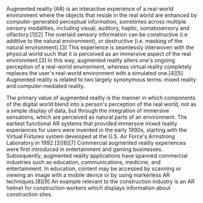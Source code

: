 Augmented reality (AR) is an interactive experience of a real-world environment where the objects that reside in the real world are enhanced by computer-generated perceptual information, sometimes across multiple sensory modalities, including visual, auditory, haptic, somatosensory and olfactory.[1][2] The overlaid sensory information can be constructive (i.e. additive to the natural environment), or destructive (i.e. masking of the natural environment).[3] This experience is seamlessly interwoven with the physical world such that it is perceived as an immersive aspect of the real environment.[3] In this way, augmented reality alters one's ongoing perception of a real-world environment, whereas virtual reality completely replaces the user's real-world environment with a simulated one.[4][5] Augmented reality is related to two largely synonymous terms: mixed reality and computer-mediated reality.

The primary value of augmented reality is the manner in which components of the digital world blend into a person's perception of the real world, not as a simple display of data, but through the integration of immersive sensations, which are perceived as natural parts of an environment. The earliest functional AR systems that provided immersive mixed reality experiences for users were invented in the early 1990s, starting with the Virtual Fixtures system developed at the U.S. Air Force's Armstrong Laboratory in 1992.[3][6][7] Commercial augmented reality experiences were first introduced in entertainment and gaming businesses. Subsequently, augmented reality applications have spanned commercial industries such as education, communications, medicine, and entertainment. In education, content may be accessed by scanning or viewing an image with a mobile device or by using markerless AR techniques.[8][9] An example relevant to the construction industry is an AR helmet for construction workers which displays information about construction sites.
